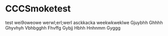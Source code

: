 # CCCSmoketest
test
wei9oweowe
werwl;erl;werl
asckkacka
weekwkweklwe
Gjuybhh
Ghhhh
Ghyvhyh
Vbhbgghh
Fhvffg
Gybjj
Hbhh
Hnhnmm
Gyggg
